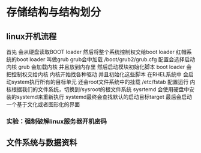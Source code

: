 <div style='display: none'>
  Date: 2022-01-16 15:23:13
  LastEditors: gyg
  LastEditTime: 2022-01-16 16:31:18
  FilePath: \test\1_16@存储结构与磁盘划分.mm.md
</div>

# 存储结构与结构划分

## 

## linux开机流程

首先 会从硬盘读取BOOT loader 然后将整个系统控制权交给boot loader
红帽系统的boot loader 叫做grub
grub会中加载 /boot/grub2/grub.cfg 配置会选择启动内核
grub 会加载内核 并且放到内存里 然后启动模块初始化脚本
boot loader 会把控制权交给内核 内核开始找各种驱动 并且初始化这些脚本
在RHEL系统中 会启动system执行所有的目标单元
还会root文件系统中的挂载 /etc/fstab 配置运行
内核根据我们的文件系统，切换到/sysroot的根文件系统
sysrtemd 会使用硬盘中安装的systemd来重新执行
systemd最终会查找默认的启动目标target 最后会启动一个基于文化或者图形化的界面

### 实验：强制破解linux服务器开机密码

## 文件系统与数据资料